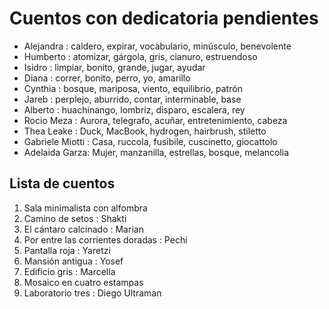 # Cuentos con dedicatoria pendientes

- Alejandra : caldero, expirar, vocabulario, minúsculo, benevolente
- Humberto : atomizar, gárgola, gris, cianuro, estruendoso
- Isidro : limpiar, bonito, grande, jugar, ayudar
- Diana : correr, bonito, perro, yo, amarillo
- Cynthia : bosque, mariposa, viento, equilibrio, patrón
- Jareb : perplejo, aburrido, contar, interminable, base
- Alberto : huachinango, lombriz, disparo, escalera, rey
- Rocio Meza : Aurora, telegrafo, acuñar, entretenimiento, cabeza
- Thea Leake : Duck, MacBook, hydrogen, hairbrush, stiletto
- Gabriele Miotti : Casa, ruccola, fusibile, cuscinetto, giocattolo
- Adelaida Garza: Mujer, manzanilla, estrellas, bosque, melancolia

## Lista de cuentos
1. Sala minimalista con alfombra
2. Camino de setos : Shakti
3. El cántaro calcinado : Marian
4. Por entre las corrientes doradas : Pechi
5. Pantalla roja : Yaretzi
6. Mansión antigua : Yosef
7. Edificio gris : Marcella
8. Mosaico en cuatro estampas
9. Laboratorio tres : Diego Ultraman
